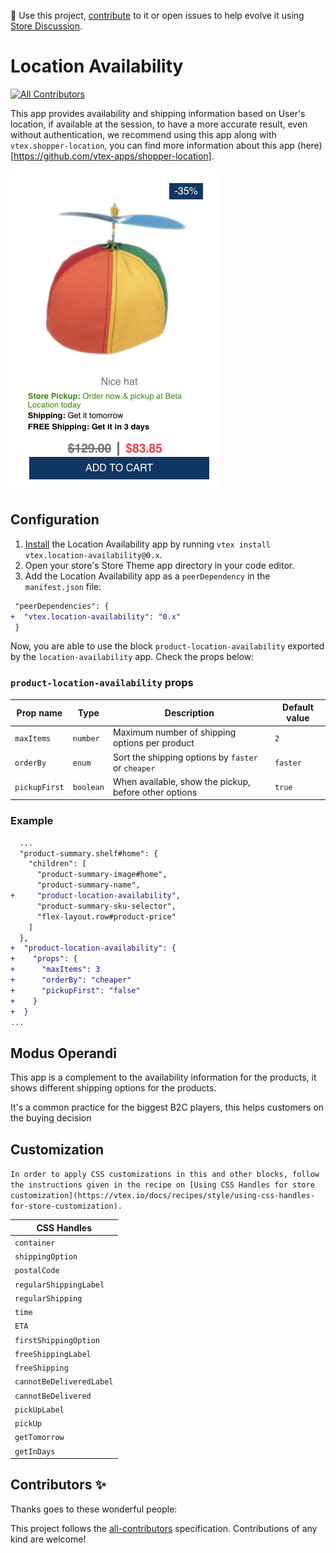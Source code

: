 📢 Use this project, [contribute](https://github.com/vtex-apps/location-availability) to it or open issues to help evolve it using [Store Discussion](https://github.com/vtex-apps/store-discussion).

# Location Availability

<!-- DOCS-IGNORE:start -->
<!-- ALL-CONTRIBUTORS-BADGE:START - Do not remove or modify this section -->

[![All Contributors](https://img.shields.io/badge/all_contributors-0-orange.svg?style=flat-square)](#contributors-)

<!-- ALL-CONTRIBUTORS-BADGE:END -->
<!-- DOCS-IGNORE:end -->

This app provides availability and shipping information based on User's location, if available at the session, to have a more accurate result, even without authentication, we recommend using this app along with `vtex.shopper-location`, you can find more information about this app (here)[https://github.com/vtex-apps/shopper-location].

![Shelf](./images/shelf.png)

## Configuration

1. [Install](https://vtex.io/docs/recipes/development/installing-an-app/) the Location Availability app by running `vtex install vtex.location-availability@0.x`.
2. Open your store's Store Theme app directory in your code editor.
3. Add the Location Availability app as a `peerDependency` in the `manifest.json` file:

```diff
 "peerDependencies": {
+  "vtex.location-availability": "0.x"
 }
```

Now, you are able to use the block `product-location-availability` exported by the `location-availability` app. Check the props below:

### `product-location-availability` props

| Prop name     | Type      | Description                                           | Default value |
| ------------- | --------- | ----------------------------------------------------- | ------------- |
| `maxItems`    | `number`  | Maximum number of shipping options per product        | `2`           |
| `orderBy`     | `enum`    | Sort the shipping options by `faster` or `cheaper`    | `faster`      |
| `pickupFirst` | `boolean` | When available, show the pickup, before other options | `true`        |

### Example

```diff
  ...
  "product-summary.shelf#home": {
    "children": [
      "product-summary-image#home",
      "product-summary-name",
+     "product-location-availability",
      "product-summary-sku-selector",
      "flex-layout.row#product-price"
    ]
  },
+  "product-location-availability": {
+    "props": {
+      "maxItems": 3
+      "orderBy": "cheaper"
+      "pickupFirst": "false"
+    }
+  }
...
```

## Modus Operandi

This app is a complement to the availability information for the products, it shows different shipping options for the products.

It's a common practice for the biggest B2C players, this helps customers on the buying decision

## Customization

`In order to apply CSS customizations in this and other blocks, follow the instructions given in the recipe on [Using CSS Handles for store customization](https://vtex.io/docs/recipes/style/using-css-handles-for-store-customization).`

| CSS Handles              |
| ------------------------ |
| `container`              |
| `shippingOption`         |
| `postalCode`             |
| `regularShippingLabel`   |
| `regularShipping`        |
| `time`                   |
| `ETA`                    |
| `firstShippingOption`    |
| `freeShippingLabel`      |
| `freeShipping`           |
| `cannotBeDeliveredLabel` |
| `cannotBeDelivered`      |
| `pickUpLabel`            |
| `pickUp`                 |
| `getTomorrow`            |
| `getInDays`              |

<!-- DOCS-IGNORE:start -->

## Contributors ✨

Thanks goes to these wonderful people:

<!-- ALL-CONTRIBUTORS-LIST:START - Do not remove or modify this section -->
<!-- prettier-ignore-start -->
<!-- markdownlint-disable -->
<!-- markdownlint-enable -->
<!-- prettier-ignore-end -->

<!-- ALL-CONTRIBUTORS-LIST:END -->

This project follows the [all-contributors](https://github.com/all-contributors/all-contributors) specification. Contributions of any kind are welcome!

<!-- DOCS-IGNORE:end -->
